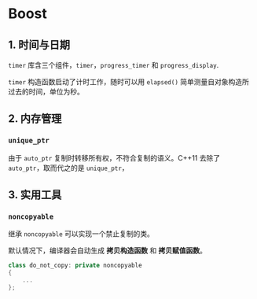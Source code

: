 # Boost

## 1. 时间与日期

`timer` 库含三个组件，`timer`，`progress_timer` 和 `progress_display`.

`timer` 构造函数启动了计时工作，随时可以用 `elapsed()` 简单测量自对象构造所过去的时间，单位为秒。

## 2. 内存管理

### `unique_ptr`

由于 `auto_ptr` 复制时转移所有权，不符合复制的语义。C++11 去除了 `auto_ptr`，取而代之的是 `unique_ptr`，

## 3. 实用工具

### `noncopyable`

继承 `noncopyable` 可以实现一个禁止复制的类。

默认情况下，编译器会自动生成 __拷贝构造函数__ 和 __拷贝赋值函数__。

```c++
class do_not_copy: private noncopyable
{
    ...
};
```


